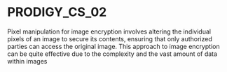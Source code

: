 # PRODIGY_CS_02
Pixel manipulation for image encryption involves altering the individual pixels of an image to secure its contents, ensuring that only authorized parties can access the original image. This approach to image encryption can be quite effective due to the complexity and the vast amount of data within images
